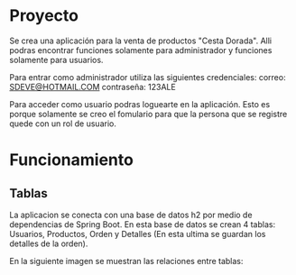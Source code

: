 # Proyecto
Se crea una aplicación para la venta de productos "Cesta Dorada".
Alli podras encontrar funciones solamente para administrador y 
funciones solamente para usuarios.

Para entrar como administrador utiliza las siguientes credenciales:
correo: SDEVE@HOTMAIL.COM
contraseña: 123ALE

Para acceder como usuario podras loguearte en la aplicación. Esto es 
porque solamente se creo el fomulario para que la persona que se registre
quede con un rol de usuario.

# Funcionamiento

## Tablas
La aplicacion se conecta con una base de datos h2 por medio de 
dependencias de Spring Boot. En esta base de datos se crean 4 tablas:
Usuarios, Productos, Orden y Detalles (En esta ultima se guardan los
detalles de la orden).

En la siguiente imagen se muestran las relaciones entre tablas:

